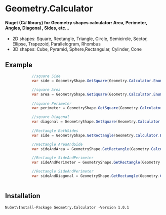 # Geometry.Calculator
#### Nuget (C# library) for Geometry shapes calculator: Area, Perimeter, Angles, Diagonal , Sides, etc...
- 2D shapes: Square, Rectangle, Triangle, Circle, Semicircle, Sector, Ellipse, Trapezoid, Parallelogram, Rhombus 
- 3D shapes: Cube, Pyramid, Sphere,Rectangular, Cylinder, Cone

## Example

```csharp
            //square Side
            var side = GeometryShape.GetSquare(Geometry.Calculator.Enums.SquareCalculationType.Side, 4);

            //square Area
            var area = GeometryShape.GetSquare(Geometry.Calculator.Enums.SquareCalculationType.Area, 16);
   
            //square Perimeter
            var perimeter = GeometryShape.GetSquare(Geometry.Calculator.Enums.SquareCalculationType.Perimeter, 16);

            //square Diagonal
            var diagonal = GeometryShape.GetSquare(Geometry.Calculator.Enums.SquareCalculationType.Diagonal, 5.6569);
            
            //Rectangle BothSides
            var side = GeometryShape.GetRectangle(Geometry.Calculator.Enums.RectangleCalculationType.BothSides, 4, 5);

            //Rectangle AreaAndSide
            var sideAndArea = GeometryShape.GetRectangle(Geometry.Calculator.Enums.RectangleCalculationType.SideAndArea, 4, 20);

            //Rectangle SideAndPerimeter
            var sideAndPerimeter = GeometryShape.GetRectangle(Geometry.Calculator.Enums.RectangleCalculationType.SideAndPerimeter, 4, 18);

            //Rectangle SideAndPerimeter
            var sideAndDiagonal = GeometryShape.GetRectangle(Geometry.Calculator.Enums.RectangleCalculationType.SideAndDiagonal, 4, 6.4031);
          
```

## Installation

` NuGet\Install-Package Geometry.Calculator -Version 1.0.1 `
